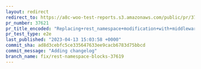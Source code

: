 ```yaml
---
layout: redirect
redirect_to: https://a8c-woo-test-reports.s3.amazonaws.com/public/pr/37621/e2e/index.html
pr_number: 37621
pr_title_encoded: "Replacing+rest_namespace+modification+with+middleware+due+to+blocks+issues"
pr_test_type: e2e
last_published: "2023-04-13 15:03:58 +0000"
commit_sha: ad8d3cebfc5ce335647633ee9cacb6783d75bbcd
commit_message: "Adding changelog"
branch_name: fix/rest-namespace-blocks-37619
---
```

